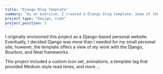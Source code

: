```yaml
---
title: "Django Blog Template"
summary: "As an exercise, I created a Django blog template. Some of the styling is in use on my current site, including the icon set"
project_type: "Design, Code"
project_position: 5
---
```


I originally envisioned this project as a Django-based personal website. Eventually, I decided Django was more than I needed for my small personal site; however, the template offers a view of my work with the Django, Bourbon, and Neat frameworks.

This project included a custom icon set, animations, a template tag that provided Medium-style read times, and more ...

